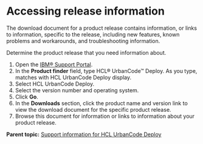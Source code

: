 # Accessing release information

The download document for a product release contains information, or links to information, specific to the release, including new features, known problems and workarounds, and troubleshooting information.

Determine the product release that you need information about.

1.   Open the [IBM® Support Portal](http://www.ibm.com/software/support). 
2.   In the **Product finder** field, type HCL® UrbanCode™ Deploy. As you type, matches with HCL UrbanCode Deploy display.
3.   Select HCL UrbanCode Deploy. 
4.  Select the version number and operating system.
5.  Click **Go**.
6.  In the **Downloads** section, click the product name and version link to view the download document for the specific product release.
7.  Browse this document for information or links to information about your product release.

**Parent topic:** [Support information for HCL UrbanCode Deploy](../topics/c_latest_technote_ucd.md)

